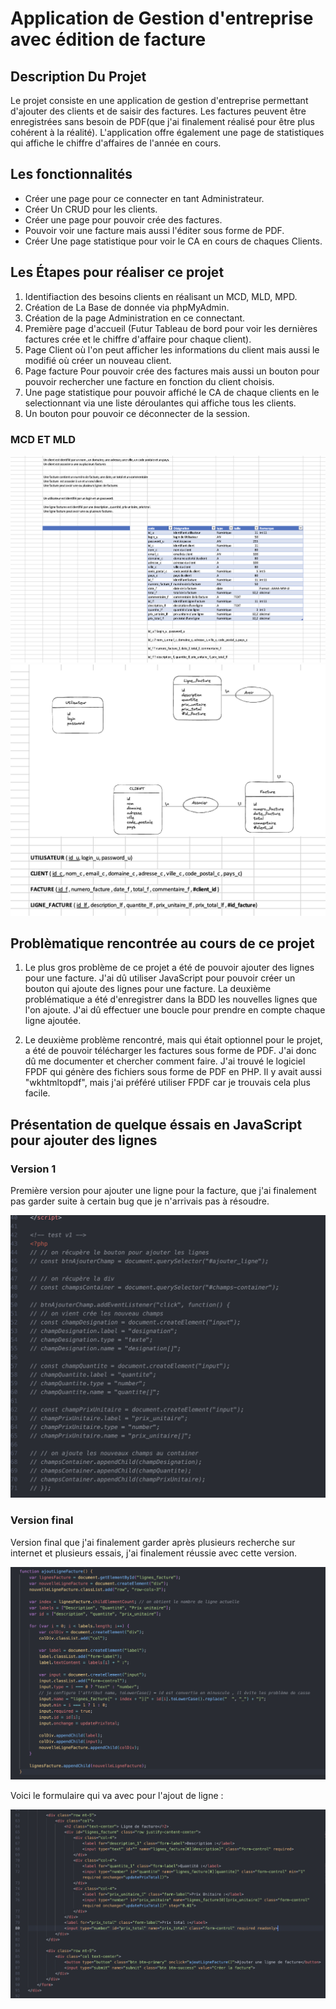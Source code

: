 # Application de Gestion d'entreprise avec édition de facture

## Description Du Projet

Le projet consiste en une application de gestion d'entreprise permettant d'ajouter des clients et de saisir des factures. Les factures peuvent être enregistrées sans besoin de PDF(que j'ai finalement réalisé pour être plus cohérent à la réalité). L'application offre également une page de statistiques qui affiche le chiffre d'affaires de l'année en cours.

## Les fonctionnalités

* Créer une page pour ce connecter en tant Administrateur.
* Créer Un CRUD pour les clients.
* Créer une page pour pouvoir crée des factures.
* Pouvoir voir une facture mais aussi l'éditer sous forme de PDF.
* Créer Une page statistique pour voir le CA en cours de chaques Clients.

## Les Étapes pour réaliser ce projet 

1. Identifiaction des besoins clients en réalisant un MCD, MLD, MPD.
2. Création de La Base de donnée via phpMyAdmin.
3. Création de la page Administration en ce connectant.
4. Première page d'accueil (Futur Tableau de bord pour voir les dernières factures crée et le chiffre d'affaire pour chaque client).
5. Page Client où l'on peut afficher les informations du client mais aussi le modifié où créer un nouveau client.
6. Page facture Pour pouvoir crée des factures mais aussi un bouton pour pouvoir rechercher une facture en fonction du client choisis.
7. Une page statistique pour pouvoir affiché le CA de chaque clients en le selectionnant via une liste déroulantes qui affiche tous les clients.
8. Un bouton pour pouvoir ce déconnecter de la session.

### MCD ET MLD

![MCD](img/MCD_Projet.png)
![MLD](img/MLD_Projet.png)


## Problèmatique rencontrée au cours de ce projet

1. Le plus gros problème de ce projet a été de pouvoir ajouter des lignes pour une facture. J'ai dû utiliser JavaScript pour pouvoir créer un bouton qui ajoute des lignes pour une facture. La deuxième problématique a été d'enregistrer dans la BDD les nouvelles lignes que l'on ajoute. J'ai dû effectuer une boucle pour prendre en compte chaque ligne ajoutée.

2. Le deuxième problème rencontré, mais qui était optionnel pour le projet, a été de pouvoir télécharger les factures sous forme de PDF. J'ai donc dû me documenter et chercher comment faire. J'ai trouvé le logiciel FPDF qui génère des fichiers sous forme de PDF en PHP. Il y avait aussi "wkhtmltopdf", mais j'ai préféré utiliser FPDF car je trouvais cela plus facile.



## Présentation de quelque éssais en JavaScript pour ajouter des lignes

### Version 1

Première version pour ajouter une ligne pour la facture, que j'ai finalement pas garder suite à certain bug que je n'arrivais pas à résoudre.

![Fonction Ajouter une ligne](img/Version_1_ajouter_ligne.png)

### Version final 

Version final que j'ai finalement garder après plusieurs recherche sur internet et plusieurs essais, j'ai finalement réussie avec cette version.

![Fonction Ajouter une ligne final](img/Version_final_ajouter_ligne.png)

Voici le formulaire qui va avec pour l'ajout de ligne :

![Formulaire ajout de facture](img/Formulaire_facture.png)


